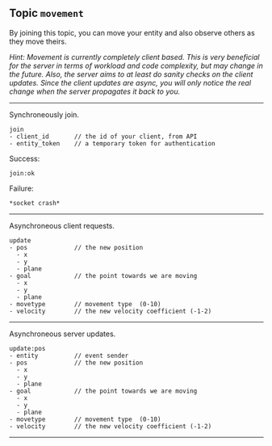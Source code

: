 ## Topic `movement`

By joining this topic, you can move your entity and also observe others as they move theirs.

_Hint: Movement is currently completely client based. This is very beneficial for the server in terms
of workload and code complexity, but may change in the future. Also, the server aims to at least do sanity
checks on the client updates. Since the client updates are async, you will only notice the real change
when the server propagates it back to you._

---

Synchroneously join.

```
join
- client_id       // the id of your client, from API
- entity_token    // a temporary token for authentication
```

Success:

```
join:ok
```

Failure:

```
*socket crash*
```

---

Asynchroneous client requests.

```
update
- pos             // the new position
  - x
  - y
  - plane
- goal            // the point towards we are moving
  - x
  - y
  - plane
- movetype        // movement type  (0-10)
- velocity        // the new velocity coefficient (-1-2)
```

---

Asynchroneous server updates.

```
update:pos
- entity          // event sender
- pos             // the new position
  - x
  - y
  - plane
- goal            // the point towards we are moving
  - x
  - y
  - plane
- movetype        // movement type  (0-10)
- velocity        // the new velocity coefficient (-1-2)
```

---
